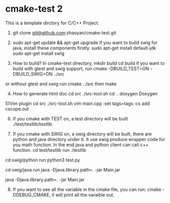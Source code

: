# cmake-test 2
This is a template dirctory for C/C++ Project. 

1) git clone git@github.com:zhaoyan/cmake-test.git

2) sudo apt-get update && apt-get upgrade
if you want to build swig for java, install these components firstly. 
sudo apt-get install default-jdk
sudo apt-get install swig

3) How to build?
In cmake-test directory, mkdir build
cd build
if you want to build with gtest and swig support, run
cmake -DBUILD_TEST=ON -DBUILD_SWIG=ON ../src

or without gtest and swig run
cmake ../src
then
make

4) How to generate html doc
cd src
./src-tool.sh
cd ..
doxygen Doxygen

5)Vim plugin
cd src
./src-tool.sh
vim main.cpp
:set tags=tags
:cs add cscope.out

6) If you cmake with TEST on, a test directory will be built 
./test/testlib/testlib

7) If you cmake with SWIG on, a swig directory will be built, there are python and java directory under it. It use swig produce wrapper code for you math function. In the end java and python client can call c++ function. 
cd test/testlib run 
./testlib

cd swig/python run
python3 test.py

cd swig/java run
java -Djava.library.path=. -jar Main.jar

java -Djava.library.path=. -jar Main.jar

8) If you want to see all the variable in the cmake file, you can run:
cmake -DDEBUG_CMAKE, it will print all the varaible out. 
